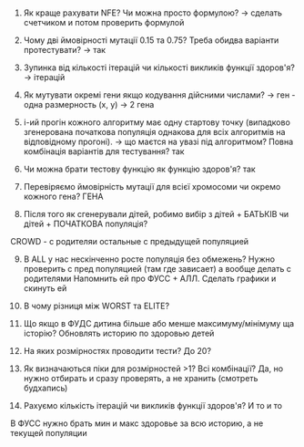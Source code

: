#

1. Як краще рахувати NFE? Чи можна просто формулою? -> сделать счетчиком и потом проверить формулой
2. Чому дві ймовірності мутації 0.15 та 0.75? Треба обидва варіанти протестувати? -> так
3. Зупинка від кількості ітерацій чи кількості викликів функції здоров'я? -> ітерацій
4. Як мутувати окремі гени якщо кодування дійсними числами? -> ген - одна размерность (x, y) -> 2 гена

5. i-ий прогін кожного алгоритму має одну стартову точку (випадково згенерована початкова популяція однакова для всіх алгоритмів на відповідному прогоні). -> що маєтся на увазі під алгоритмом? Повна комбінація варіантів для тестування? так
6. Чи можна брати тестову функцію як функцію здоров'я? так
7. Перевіряємо ймовірність мутації для всієї хромосоми чи окремо кожного гена? ГЕНА

8. Після того як сгенерували дітей, робимо вибір з дітей + БАТЬКІВ чи дітей + ПОЧАТКОВА популяція?

CROWD - с родителяи
остальные с предыдущей популяцией

9.  В ALL у нас нескінченно росте популяція без обмежень?
Нужно проверить с пред популяцией (там где зависает) а вообще делать с родителями
Напомнить ей про ФУСС + АЛЛ. Сделать графики и скинуть ей

10. В чому різниця між WORST та ELITE?


11. Що якщо в ФУДС дитина більше або менше максимуму/мінімуму ща історію?
Обновлять историю по здоровью детей

12. На яких розмірностях проводити тести? До 20?

13. Як визначаються піки для розмірностей >1? Всі комбінації? Да, но нужно отбирать и сразу проверять, а не хранить (смотреть будхапись)

14. Рахуємо кількість ітерацій чи викликів функції здоров'я?
И то и то

В ФУСС нужно брать мин и макс здоровье за всю историю, а не текущей популяции
